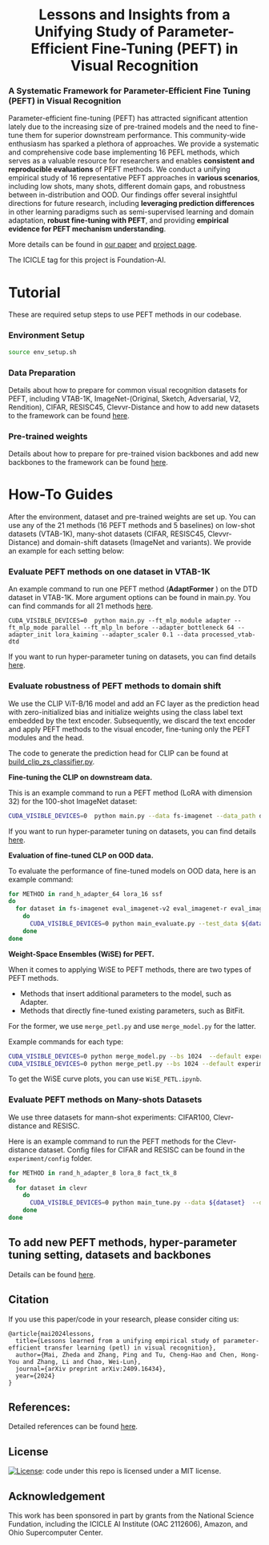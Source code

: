 

<h1 style="font-size: 155 pt;" align=center><strong>Lessons and Insights from a Unifying Study of Parameter-Efficient Fine-Tuning (PEFT) in Visual Recognition</strong></h1>
 
 <h3> A Systematic Framework for Parameter-Efficient Fine Tuning (PEFT) in Visual Recognition </h3>

Parameter-efficient fine-tuning (PEFT) has attracted significant attention lately due to the increasing size of pre-trained models and the need to fine-tune them for superior downstream performance. This community-wide enthusiasm has
sparked a plethora of approaches. We provide a systematic and comprehensive code base implementing 16 PEFL methods, which serves as a valuable resource for researchers and enables **consistent and reproducible evaluations** of PEFT methods. We conduct a unifying empirical study of 16 representative PEFT approaches in **various scenarios**, including low shots, many shots, different domain gaps, and robustness between in-distribution and OOD. Our findings offer several insightful directions for future research, including **leveraging prediction differences** in other learning paradigms such as semi-supervised learning and domain adaptation, **robust fine-tuning with PEFT**, and  providing **empirical evidence for PEFT mechanism understanding**.

More details can be found in [our paper](https://arxiv.org/pdf/2409.16434) and [project page](https://zheda-mai.github.io/PEFT_Vision_CVPR25/). 

The ICICLE tag for this project is Foundation-AI. 

<!--
This code base contains the following features:
1.  [Evaluate a PEFT method on one dataset with selected hyper-parameters](#evaluate-a-peft-method-on-one-dataset-in-vtab-1k)
2. [Run hyper-parameter tuning for PEFT methods](#run-hyper-parameter-tuning-for-vtab-1k)
3. [Evaluate PEFT methods' robustness to domain shift ](#evaluate-robustness-of-peft-methods-to-domain-shift)
4. [Evaluate PEFT methods on Many-shots (full) Datasets](#evaluate-peft-methods-on-many-shots-datasets)

You can extend this code base to include:
1. [New datasets](#to-add-a-new-dataset)
2. [New backbones](#to-add-a-new-backbone) 
3. [New methods](#to-add-a-new-method) 
-->
 
# Tutorial 
These are required setup steps to use PEFT methods in our codebase.

### Environment Setup  
```bash  
source env_setup.sh
```  
  
### Data Preparation
Details about how to prepare for common visual recognition datasets for PEFT,  including VTAB-1K, ImageNet-(Original, Sketch, Adversarial, V2, Rendition), CIFAR, RESISC45, Clevvr-Distance and how to add new datasets to the framework can be found [here](https://github.com/OSU-MLB/ViT_PEFT_Vision?tab=readme-ov-file).

### Pre-trained weights
Details about how to prepare for pre-trained vision backbones and add new backbones to the framework can be found [here](https://github.com/OSU-MLB/ViT_PEFT_Vision?tab=readme-ov-file).

  
# How-To Guides
  After the environment, dataset and pre-trained weights are set up. You can use any of the 21 methods (16 PEFT methods and 5 baselines) on low-shot datasets (VTAB-1K), many-shot datasets (CIFAR, RESISC45, Clevvr-Distance) and domain-shift datasets (ImageNet and variants). We provide an example for each setting below:
  
### Evaluate PEFT methods on one dataset in VTAB-1K
An example command to run one PEFT method (**AdaptFormer** ) on the DTD dataset in VTAB-1K. More argument options can be found in main.py. You can find commands for all 21 methods [here](https://github.com/OSU-MLB/ViT_PEFT_Vision?tab=readme-ov-file).

    CUDA_VISIBLE_DEVICES=0  python main.py --ft_mlp_module adapter --ft_mlp_mode parallel --ft_mlp_ln before --adapter_bottleneck 64 --adapter_init lora_kaiming --adapter_scaler 0.1 --data processed_vtab-dtd  
    
If you want to run hyper-parameter tuning on datasets, you can find details [here](https://github.com/OSU-MLB/ViT_PEFT_Vision?tab=readme-ov-file).


### Evaluate robustness of PEFT methods to domain shift  
We use the CLIP ViT-B/16 model and add an FC layer as the prediction head with zero-initialized bias and initialize weights using the class label text embedded by the text encoder. Subsequently, we discard the text encoder and apply PEFT methods to the visual encoder, fine-tuning only the PEFT modules and the head.

The code to generate the prediction head for CLIP can be found at [build_clip_zs_classifier.py](experiment/build_clip_zs_classifier.py).  

**Fine-tuning the CLIP on downstream data.** 

This is an example command to run a PEFT method (LoRA with dimension 32) for the 100-shot ImageNet dataset:
```bash
CUDA_VISIBLE_DEVICES=0  python main.py --data fs-imagenet --data_path data_folder/imagenet/images --warmup_lr_init 1.0e-7 --lr 0.00003 --wd 0.005 --eval_freq 1 --store_ckp --lora_bottleneck 32  --batch_size 256 --final_acc_hp --early_patience 10
```
If you want to run hyper-parameter tuning on datasets, you can find details [here](https://github.com/OSU-MLB/ViT_PEFT_Vision?tab=readme-ov-file).

**Evaluation of fine-tuned CLP on OOD data.**

To evaluate the performance of fine-tuned models on OOD data, here is an example command:

```bash  
for METHOD in rand_h_adapter_64 lora_16 ssf
do
  for dataset in fs-imagenet eval_imagenet-v2 eval_imagenet-r eval_imagenet-a eval_imagenet-s
    do
      CUDA_VISIBLE_DEVICES=0 python main_evaluate.py --test_data ${dataset} --bs 2048 --default experiment/config/clip_fs_imagenet.yml --tune experiment/config/method-imagenet/$METHOD.yml --data_path /research/nfs_chao_209/zheda
    done
done
```  
**Weight-Space Ensembles (WiSE) for PEFT.**

When it comes to applying WiSE to PEFT methods, there are two types of PEFT methods. 
- Methods that insert additional parameters to the model, such as Adapter.
-  Methods that directly fine-tuned existing parameters, such as BitFit. 

For the former, we use `merge_petl.py` and use `merge_model.py` for the latter. 

Example commands for each type:
```bash
CUDA_VISIBLE_DEVICES=0 python merge_model.py --bs 1024  --default experiment/config/clip_fs_imagenet.yml --tune experiment/config/method-imagenet/ln.yml
CUDA_VISIBLE_DEVICES=0 python merge_petl.py --bs 1024 --default experiment/config/clip_fs_imagenet.yml --tune experiment/config/method-imagenet/fact_tk_64.yml
```

To get the WiSE curve plots, you can use `WiSE_PETL.ipynb`.

### Evaluate PEFT methods on Many-shots Datasets
We use three datasets for mann-shot experiments: CIFAR100, Clevr-distance and RESISC.

Here is an example command to run the PEFT methods for the Clevr-distance dataset. Config files for CIFAR and RESISC can be found in the `experiment/config` folder.
```bash
for METHOD in rand_h_adapter_8 lora_8 fact_tk_8 
do
  for dataset in clevr
    do
      CUDA_VISIBLE_DEVICES=0 python main_tune.py --data ${dataset}  --default experiment/config/default_clevr.yml --tune experiment/config/method_clevr/$METHOD.yml --lrwd experiment/config/lr_wd_clevr.yml
    done
done
```


## To add new PEFT methods, hyper-parameter tuning setting, datasets and backbones
Details  can be found [here](https://github.com/OSU-MLB/ViT_PEFT_Vision?tab=readme-ov-file).



## Citation 

If you use this paper/code in your research, please consider citing us:

```
@article{mai2024lessons,
  title={Lessons learned from a unifying empirical study of parameter-efficient transfer learning (petl) in visual recognition},
  author={Mai, Zheda and Zhang, Ping and Tu, Cheng-Hao and Chen, Hong-You and Zhang, Li and Chao, Wei-Lun},
  journal={arXiv preprint arXiv:2409.16434},
  year={2024}
}
```

## References:
Detailed references  can be found [here](https://github.com/OSU-MLB/ViT_PEFT_Vision?tab=readme-ov-file).

## License
[![License](https://img.shields.io/badge/License-MIT-yellow.svg)](https://opensource.org/licenses/MIT): code under this repo is licensed under a MIT license.

## Acknowledgement
This work has been sponsored in part by grants from the National Science Fundation, including the ICICLE AI Institute (OAC 2112606), Amazon, and Ohio Supercomputer Center.
